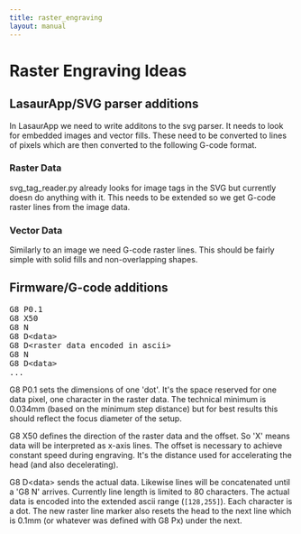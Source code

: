 ```yaml
---
title: raster_engraving
layout: manual
---
```


Raster Engraving Ideas
======================

LasaurApp/SVG parser additions
------------------------------

In LasaurApp we need to write additons to the svg parser. It needs to look for embedded images and vector fills. These need to be converted to lines of pixels which are then converted to the following G-code format.

### Raster Data

svg_tag_reader.py already looks for image tags in the SVG but currently doesn do anything with it. This needs to be extended so we get G-code raster lines from the image data.

### Vector Data

Similarly to an image we need G-code raster lines. This should be fairly simple with solid fills and non-overlapping shapes.


Firmware/G-code additions
-------------------------

<pre>
G8 P0.1
G8 X50
G8 N
G8 D&lt;data&gt;
G8 D&lt;raster data encoded in ascii&gt;
G8 N
G8 D&lt;data&gt;
...
</pre>

G8 P0.1 sets the dimensions of one 'dot'. It's the space reserved for
one data pixel, one character in the raster data. The technical minimum
is 0.034mm (based on the minimum step distance) but for best results
this should reflect the focus diameter of the setup.

G8 X50 defines the direction of the raster data and the offset. So 'X'
means data will be interpreted as x-axis lines. The offset is necessary
to achieve constant speed during engraving. It's the distance used for
accelerating the head (and also decelerating).

G8 D&lt;data&gt; sends the actual data. Likewise lines will be concatenated
until a 'G8 N' arrives. Currently line length is limited to 80
characters. The actual data is encoded into the extended ascii range
(`[128,255]`). Each character is a dot. The new raster line marker also
resets the head to the next line which is 0.1mm (or whatever was defined
with G8 Px) under the next.
